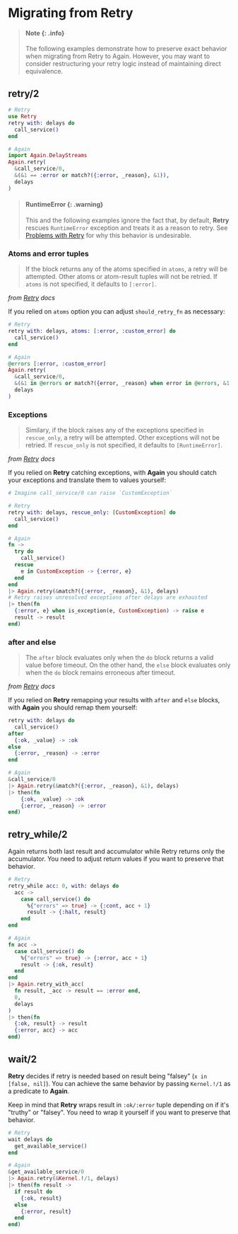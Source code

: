 # Migrating from Retry

> #### Note {: .info}
> 
> The following examples demonstrate how to preserve exact behavior when migrating from Retry to Again.
> However, you may want to consider restructuring your retry logic instead of maintaining direct equivalence.

## retry/2

```elixir
# Retry
use Retry
retry with: delays do
  call_service()
end

# Again
import Again.DelayStreams
Again.retry(
  &call_service/0,
  &(&1 == :error or match?({:error, _reason}, &1)),
  delays
)
```

> #### RuntimeError {: .warning}
> 
> This and the following examples ignore the fact that, by default, __Retry__ rescues `RuntimeError` exception and treats it as a reason to retry. See [Problems with Retry](problems-with-retry.html#rescue-runtimeerror-as-default) for why this behavior is undesirable.

### Atoms and error tuples

> If the block returns any of the atoms specified in `atoms`, a retry will be attempted. Other atoms or atom-result tuples will not be retried. If `atoms` is not specified, it defaults to `[:error]`.

_from [Retry](https://hexdocs.pm/retry/Retry.html#retry/2) docs_

If you relied on `atoms` option you can adjust `should_retry_fn` as necessary:

```elixir
# Retry
retry with: delays, atoms: [:error, :custom_error] do
  call_service()
end

# Again
@errors [:error, :custom_error]
Again.retry(
  &call_service/0,
  &(&1 in @errors or match?({error, _reason} when error in @errors, &1)),
  delays
)
```

### Exceptions

> Similary, if the block raises any of the exceptions specified in `rescue_only`, a retry will be attempted. Other exceptions will not be retried. If `rescue_only` is not specified, it defaults to `[RuntimeError]`.

_from [Retry](https://hexdocs.pm/retry/Retry.html#retry/2) docs_

If you relied on __Retry__ catching exceptions, with __Again__ you should catch your exceptions and translate them to values yourself:


```elixir
# Imagine call_service/0 can raise `CustomException`

# Retry
retry with: delays, rescue_only: [CustomException] do
  call_service()
end

# Again
fn ->
  try do
    call_service()
  rescue
    e in CustomException -> {:error, e}
  end
end
|> Again.retry(&match?({:error, _reason}, &1), delays)
# Retry raises unresolved exceptions after delays are exhausted
|> then(fn 
  {:error, e} when is_exception(e, CustomException) -> raise e
  result -> result
end)
```

### after and else

>   The `after` block evaluates only when the `do` block returns a valid value before timeout.
> On the other hand, the `else` block evaluates only when the `do` block remains erroneous after timeout.

_from [Retry](https://hexdocs.pm/retry/Retry.html#retry/2) docs_

If you relied on __Retry__ remapping your results with `after` and `else` blocks, with __Again__ you should remap them yourself:

```elixir
retry with: delays do
  call_service()
after
  {:ok, _value} -> :ok
else
  {:error, _reason} -> :error
end

# Again
&call_service/0
|> Again.retry(&match?({:error, _reason}, &1), delays)
|> then(fn
    {:ok, _value} -> :ok 
    {:error, _reason} -> :error
end)
```

## retry_while/2

Again returns both last result and accumulator while Retry returns only the accumulator.
You need to adjust return values if you want to preserve that behavior.

```elixir
# Retry
retry_while acc: 0, with: delays do
  acc ->
    case call_service() do
      %{"errors" => true} -> {:cont, acc + 1}
      result -> {:halt, result}
    end
end

# Again
fn acc ->
  case call_service() do
    %{"errors" => true} -> {:error, acc + 1}
    result -> {:ok, result}
  end
end
|> Again.retry_with_acc(
  fn result, _acc -> result == :error end,
  0,
  delays
)
|> then(fn
  {:ok, result} -> result
  {:error, acc} -> acc
end)
```

## wait/2

__Retry__ decides if retry is needed based on result being "falsey" (`x in [false, nil]`). You can achieve the same behavior by passing `Kernel.!/1` as a predicate to __Again__.

Keep in mind that __Retry__ wraps result in `:ok/:error` tuple depending on if it's "truthy" or "falsey". You need to wrap it yourself if you want to preserve that behavior.

```elixir
# Retry
wait delays do
  get_available_service()
end

# Again
&get_available_service/0
|> Again.retry(&Kernel.!/1, delays)
|> then(fn result ->
  if result do
    {:ok, result}
  else
    {:error, result}
  end
end)
```
